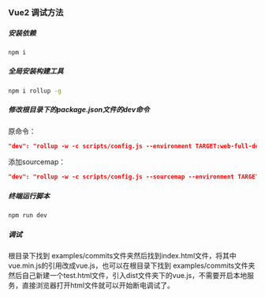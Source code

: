 ### Vue2 调试方法

##### 安装依赖
```sh
npm i
```

##### 全局安装构建工具
```sh
npm i rollup -g
```

##### 修改根目录下的package.json文件的dev命令
原命令：
```json
"dev": "rollup -w -c scripts/config.js --environment TARGET:web-full-dev"
```
添加sourcemap：
```json
"dev": "rollup -w -c scripts/config.js --sourcemap --environment TARGET:web-full-dev"
```

##### 终端运行脚本
```sh
npm run dev
```

##### 调试
根目录下找到 examples/commits文件夹然后找到index.html文件，将其中vue.min.js的引用改成vue.js，也可以在根目录下找到 examples/commits文件夹然后自己新建一个test.html文件，引入dist文件夹下的vue.js，不需要开启本地服务，直接浏览器打开html文件就可以开始断电调试了。
